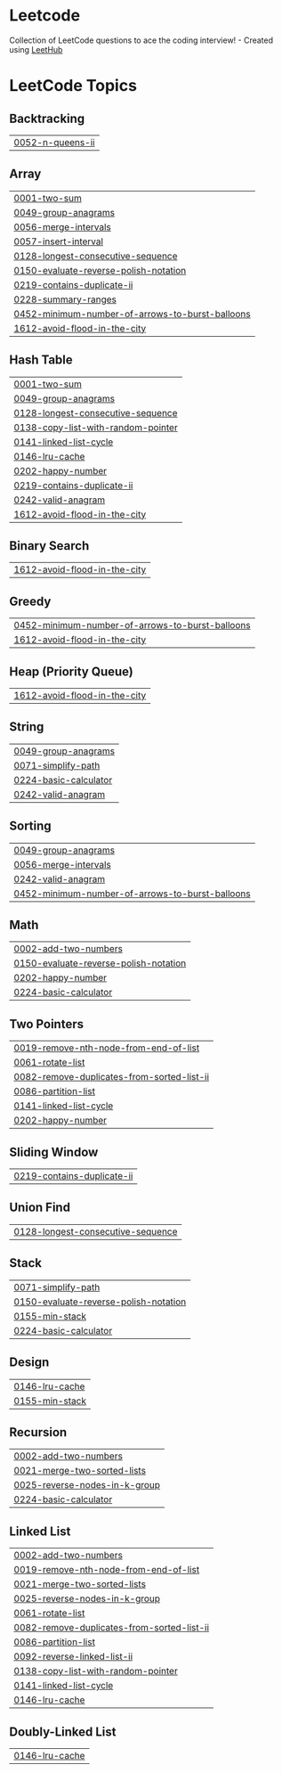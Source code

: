 # Leetcode
Collection of LeetCode questions to ace the coding interview! - Created using [LeetHub](https://github.com/QasimWani/LeetHub)

<!---LeetCode Topics Start-->
# LeetCode Topics
## Backtracking
|  |
| ------- |
| [0052-n-queens-ii](https://github.com/MarkKim1/Leetcode/tree/master/0052-n-queens-ii) |
## Array
|  |
| ------- |
| [0001-two-sum](https://github.com/MarkKim1/Leetcode/tree/master/0001-two-sum) |
| [0049-group-anagrams](https://github.com/MarkKim1/Leetcode/tree/master/0049-group-anagrams) |
| [0056-merge-intervals](https://github.com/MarkKim1/Leetcode/tree/master/0056-merge-intervals) |
| [0057-insert-interval](https://github.com/MarkKim1/Leetcode/tree/master/0057-insert-interval) |
| [0128-longest-consecutive-sequence](https://github.com/MarkKim1/Leetcode/tree/master/0128-longest-consecutive-sequence) |
| [0150-evaluate-reverse-polish-notation](https://github.com/MarkKim1/Leetcode/tree/master/0150-evaluate-reverse-polish-notation) |
| [0219-contains-duplicate-ii](https://github.com/MarkKim1/Leetcode/tree/master/0219-contains-duplicate-ii) |
| [0228-summary-ranges](https://github.com/MarkKim1/Leetcode/tree/master/0228-summary-ranges) |
| [0452-minimum-number-of-arrows-to-burst-balloons](https://github.com/MarkKim1/Leetcode/tree/master/0452-minimum-number-of-arrows-to-burst-balloons) |
| [1612-avoid-flood-in-the-city](https://github.com/MarkKim1/Leetcode/tree/master/1612-avoid-flood-in-the-city) |
## Hash Table
|  |
| ------- |
| [0001-two-sum](https://github.com/MarkKim1/Leetcode/tree/master/0001-two-sum) |
| [0049-group-anagrams](https://github.com/MarkKim1/Leetcode/tree/master/0049-group-anagrams) |
| [0128-longest-consecutive-sequence](https://github.com/MarkKim1/Leetcode/tree/master/0128-longest-consecutive-sequence) |
| [0138-copy-list-with-random-pointer](https://github.com/MarkKim1/Leetcode/tree/master/0138-copy-list-with-random-pointer) |
| [0141-linked-list-cycle](https://github.com/MarkKim1/Leetcode/tree/master/0141-linked-list-cycle) |
| [0146-lru-cache](https://github.com/MarkKim1/Leetcode/tree/master/0146-lru-cache) |
| [0202-happy-number](https://github.com/MarkKim1/Leetcode/tree/master/0202-happy-number) |
| [0219-contains-duplicate-ii](https://github.com/MarkKim1/Leetcode/tree/master/0219-contains-duplicate-ii) |
| [0242-valid-anagram](https://github.com/MarkKim1/Leetcode/tree/master/0242-valid-anagram) |
| [1612-avoid-flood-in-the-city](https://github.com/MarkKim1/Leetcode/tree/master/1612-avoid-flood-in-the-city) |
## Binary Search
|  |
| ------- |
| [1612-avoid-flood-in-the-city](https://github.com/MarkKim1/Leetcode/tree/master/1612-avoid-flood-in-the-city) |
## Greedy
|  |
| ------- |
| [0452-minimum-number-of-arrows-to-burst-balloons](https://github.com/MarkKim1/Leetcode/tree/master/0452-minimum-number-of-arrows-to-burst-balloons) |
| [1612-avoid-flood-in-the-city](https://github.com/MarkKim1/Leetcode/tree/master/1612-avoid-flood-in-the-city) |
## Heap (Priority Queue)
|  |
| ------- |
| [1612-avoid-flood-in-the-city](https://github.com/MarkKim1/Leetcode/tree/master/1612-avoid-flood-in-the-city) |
## String
|  |
| ------- |
| [0049-group-anagrams](https://github.com/MarkKim1/Leetcode/tree/master/0049-group-anagrams) |
| [0071-simplify-path](https://github.com/MarkKim1/Leetcode/tree/master/0071-simplify-path) |
| [0224-basic-calculator](https://github.com/MarkKim1/Leetcode/tree/master/0224-basic-calculator) |
| [0242-valid-anagram](https://github.com/MarkKim1/Leetcode/tree/master/0242-valid-anagram) |
## Sorting
|  |
| ------- |
| [0049-group-anagrams](https://github.com/MarkKim1/Leetcode/tree/master/0049-group-anagrams) |
| [0056-merge-intervals](https://github.com/MarkKim1/Leetcode/tree/master/0056-merge-intervals) |
| [0242-valid-anagram](https://github.com/MarkKim1/Leetcode/tree/master/0242-valid-anagram) |
| [0452-minimum-number-of-arrows-to-burst-balloons](https://github.com/MarkKim1/Leetcode/tree/master/0452-minimum-number-of-arrows-to-burst-balloons) |
## Math
|  |
| ------- |
| [0002-add-two-numbers](https://github.com/MarkKim1/Leetcode/tree/master/0002-add-two-numbers) |
| [0150-evaluate-reverse-polish-notation](https://github.com/MarkKim1/Leetcode/tree/master/0150-evaluate-reverse-polish-notation) |
| [0202-happy-number](https://github.com/MarkKim1/Leetcode/tree/master/0202-happy-number) |
| [0224-basic-calculator](https://github.com/MarkKim1/Leetcode/tree/master/0224-basic-calculator) |
## Two Pointers
|  |
| ------- |
| [0019-remove-nth-node-from-end-of-list](https://github.com/MarkKim1/Leetcode/tree/master/0019-remove-nth-node-from-end-of-list) |
| [0061-rotate-list](https://github.com/MarkKim1/Leetcode/tree/master/0061-rotate-list) |
| [0082-remove-duplicates-from-sorted-list-ii](https://github.com/MarkKim1/Leetcode/tree/master/0082-remove-duplicates-from-sorted-list-ii) |
| [0086-partition-list](https://github.com/MarkKim1/Leetcode/tree/master/0086-partition-list) |
| [0141-linked-list-cycle](https://github.com/MarkKim1/Leetcode/tree/master/0141-linked-list-cycle) |
| [0202-happy-number](https://github.com/MarkKim1/Leetcode/tree/master/0202-happy-number) |
## Sliding Window
|  |
| ------- |
| [0219-contains-duplicate-ii](https://github.com/MarkKim1/Leetcode/tree/master/0219-contains-duplicate-ii) |
## Union Find
|  |
| ------- |
| [0128-longest-consecutive-sequence](https://github.com/MarkKim1/Leetcode/tree/master/0128-longest-consecutive-sequence) |
## Stack
|  |
| ------- |
| [0071-simplify-path](https://github.com/MarkKim1/Leetcode/tree/master/0071-simplify-path) |
| [0150-evaluate-reverse-polish-notation](https://github.com/MarkKim1/Leetcode/tree/master/0150-evaluate-reverse-polish-notation) |
| [0155-min-stack](https://github.com/MarkKim1/Leetcode/tree/master/0155-min-stack) |
| [0224-basic-calculator](https://github.com/MarkKim1/Leetcode/tree/master/0224-basic-calculator) |
## Design
|  |
| ------- |
| [0146-lru-cache](https://github.com/MarkKim1/Leetcode/tree/master/0146-lru-cache) |
| [0155-min-stack](https://github.com/MarkKim1/Leetcode/tree/master/0155-min-stack) |
## Recursion
|  |
| ------- |
| [0002-add-two-numbers](https://github.com/MarkKim1/Leetcode/tree/master/0002-add-two-numbers) |
| [0021-merge-two-sorted-lists](https://github.com/MarkKim1/Leetcode/tree/master/0021-merge-two-sorted-lists) |
| [0025-reverse-nodes-in-k-group](https://github.com/MarkKim1/Leetcode/tree/master/0025-reverse-nodes-in-k-group) |
| [0224-basic-calculator](https://github.com/MarkKim1/Leetcode/tree/master/0224-basic-calculator) |
## Linked List
|  |
| ------- |
| [0002-add-two-numbers](https://github.com/MarkKim1/Leetcode/tree/master/0002-add-two-numbers) |
| [0019-remove-nth-node-from-end-of-list](https://github.com/MarkKim1/Leetcode/tree/master/0019-remove-nth-node-from-end-of-list) |
| [0021-merge-two-sorted-lists](https://github.com/MarkKim1/Leetcode/tree/master/0021-merge-two-sorted-lists) |
| [0025-reverse-nodes-in-k-group](https://github.com/MarkKim1/Leetcode/tree/master/0025-reverse-nodes-in-k-group) |
| [0061-rotate-list](https://github.com/MarkKim1/Leetcode/tree/master/0061-rotate-list) |
| [0082-remove-duplicates-from-sorted-list-ii](https://github.com/MarkKim1/Leetcode/tree/master/0082-remove-duplicates-from-sorted-list-ii) |
| [0086-partition-list](https://github.com/MarkKim1/Leetcode/tree/master/0086-partition-list) |
| [0092-reverse-linked-list-ii](https://github.com/MarkKim1/Leetcode/tree/master/0092-reverse-linked-list-ii) |
| [0138-copy-list-with-random-pointer](https://github.com/MarkKim1/Leetcode/tree/master/0138-copy-list-with-random-pointer) |
| [0141-linked-list-cycle](https://github.com/MarkKim1/Leetcode/tree/master/0141-linked-list-cycle) |
| [0146-lru-cache](https://github.com/MarkKim1/Leetcode/tree/master/0146-lru-cache) |
## Doubly-Linked List
|  |
| ------- |
| [0146-lru-cache](https://github.com/MarkKim1/Leetcode/tree/master/0146-lru-cache) |
<!---LeetCode Topics End-->